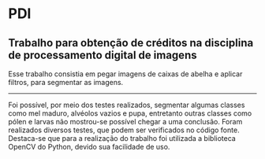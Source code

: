 # PDI
Trabalho para obtenção de créditos na disciplina de processamento digital de imagens
-------------------------------------------------------------------------------------
Esse trabalho consistia em pegar imagens de caixas de abelha e aplicar filtros, para segmentar as imagens.

---
Foi possível, por meio dos testes realizados, segmentar algumas classes como mel
maduro, alvéolos vazios e pupa, entretanto outras classes como pólen e larvas não
mostrou-se possível chegar a uma conclusão. Foram realizados diversos testes, que podem
ser verificados no código fonte. Destaca-se que para a realização do
trabalho foi utilizada a biblioteca OpenCV do Python, devido sua facilidade de uso.
